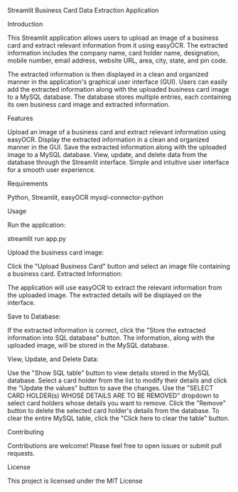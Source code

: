 Streamlit Business Card Data Extraction Application

Introduction

This Streamlit application allows users to upload an image of a business card and extract relevant information from it using easyOCR. The extracted information includes the company name, card holder name, designation, mobile number, email address, website URL, area, city, state, and pin code.

The extracted information is then displayed in a clean and organized manner in the application's graphical user interface (GUI). Users can easily add the extracted information along with the uploaded business card image to a MySQL database. The database stores multiple entries, each containing its own business card image and extracted information.

Features

Upload an image of a business card and extract relevant information using easyOCR.
Display the extracted information in a clean and organized manner in the GUI.
Save the extracted information along with the uploaded image to a MySQL database.
View, update, and delete data from the database through the Streamlit interface.
Simple and intuitive user interface for a smooth user experience.

Requirements

Python, Streamlit, easyOCR  mysql-connector-python

Usage

Run the application:

streamlit run app.py

Upload the business card image:

Click the "Upload Business Card" button and select an image file containing a business card.
Extracted Information:

The application will use easyOCR to extract the relevant information from the uploaded image.
The extracted details will be displayed on the interface.

Save to Database:

If the extracted information is correct, click the "Store the extracted information into SQL database" button.
The information, along with the uploaded image, will be stored in the MySQL database.

View, Update, and Delete Data:

Use the "Show SQL table" button to view details stored in the MySQL database.
Select a card holder from the list to modify their details and click the "Update the values" button to save the changes.
Use the "SELECT CARD HOLDER(s) WHOSE DETAILS ARE TO BE REMOVED" dropdown to select card holders whose details you want to remove. Click the "Remove" button to delete the selected card holder's details from the database.
To clear the entire MySQL table, click the "Click here to clear the table" button.

Contributing

Contributions are welcome! Please feel free to open issues or submit pull requests.

License

This project is licensed under the MIT License